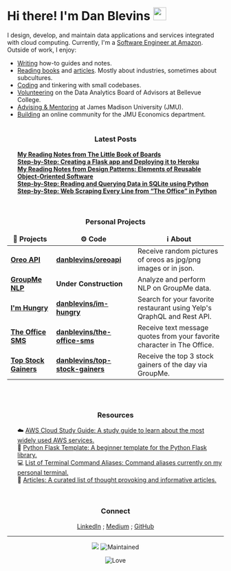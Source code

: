 <h1>Hi there! I'm Dan Blevins <img src="https://media.giphy.com/media/hvRJCLFzcasrR4ia7z/giphy.gif" width="30"/></h1>

<p>I design, develop, and maintain data applications and services integrated with cloud computing. Currently, I'm a <a href="https://www.linkedin.com/in/dan-blevins/" target="_blank">Software Engineer at Amazon</a>. Outside of work, I enjoy:</p>
<ul>
    <li><a href="https://danblevins.medium.com/" target="_blank">Writing</a> how-to guides and notes.</li>
    <li><a href="https://www.goodreads.com/review/list/73231520-dan?ref=nav_mybooks&shelf=read&view=covers" target="_blank">Reading books</a> and <a href="https://github.com/danblevins/articles" target="_blank">articles</a>. Mostly about industries, sometimes about subcultures.</li>
    <li><a href="https://github.com/danblevins/" target="_blank">Coding</a> and tinkering with small codebases.</li>
    <li><a href="https://www.bellevuecollege.edu/ibit/data-analytics/" target="_blank">Volunteering</a> on the Data Analytics Board of Advisors at Bellevue College.</li>
    <li><a href="https://www.jmu.edu/cob/economics/about/executive-advisory-board.shtml" target="_blank">Advising & Mentoring</a> at James Madison University (JMU).</li>
    <li><a href="https://www.linkedin.com/groups/8402100/" target="_blank">Building</a> an online community for the JMU Economics department.</li>
</ul>

<h1></h1>

<h3 align="center">Latest Posts</h3>
<ul>
    <a href="https://danblevins.medium.com/my-reading-notes-from-the-little-book-of-boards-9303e5bf3b25" target="_blank"><b>My Reading Notes from The Little Book of Boards</b></a><br/>
    <a href="https://danblevins.medium.com/step-by-step-creating-a-flask-app-and-deploying-it-to-heroku-83350be5f8b" target="_blank"><b>Step-by-Step: Creating a Flask app and Deploying it to Heroku</b></a><br/>
    <a href="https://danblevins.medium.com/my-reading-notes-from-design-patterns-elements-of-reusable-object-oriented-software-fc813ae05802" target="_blank"><b>My Reading Notes from Design Patterns: Elements of Reusable Object-Oriented Software</b></a><br/>
  <a href="https://danblevins.medium.com/step-by-step-reading-and-querying-data-in-sqlite-using-python-7dc10118c49c" target="_blank"><b>Step-by-Step: Reading and Querying Data in SQLite using Python</b></a><br/>
  <a href="https://medium.com/analytics-vidhya/step-by-step-web-scraping-every-line-from-the-office-in-python-3b28768c56f4" target="_blank"><b>Step-by-Step: Web Scraping Every Line from “The Office” in Python
</b></a><br/>
</ul>

<br>

<h3 align="center">Personal Projects</h3>
<table>
  <thead align="center">
    <tr border: none;>
      <td><b>🎁 Projects</b></td>
      <td><b>⚙️ Code</b></td>
      <td><b>ℹ️ About</b></td>
    </tr>
  </thead>
  <tbody>
    <tr>
      <td><a href="https://oreoapi.herokuapp.com/"><b>Oreo API</b></a></td>
      <td><a href="https://github.com/danblevins/oreoapi"><b>danblevins/oreoapi</b></a></td>
      <td>Receive random pictures of oreos as jpg/png images or in json.</td>
    </tr>
    <tr>
      <td><a href="https://groupme-nlp.herokuapp.com/"><b>GroupMe NLP</b></a></td>
      <td><b>Under Construction</b></a></td>
      <td>Analyze and perform NLP on GroupMe data.</td>
    </tr>
    <tr>
      <td><a href="https://imhungry-danblevins.herokuapp.com/"><b>I'm Hungry</b></a></td>
      <td><a href="https://github.com/danblevins/im-hungry"><b>danblevins/im-hungry</b></a></td>
      <td>Search for your favorite restaurant using Yelp's QraphQL and Rest API.</td>
    </tr>
    <tr>
      <td><a href="https://theoffice-web.herokuapp.com/"><b>The Office SMS</b></a></td>
      <td><a href="https://github.com/danblevins/the-office-sms"><b>danblevins/the-office-sms</b></a></td>
      <td>Receive text message quotes from your favorite character in The Office.</td>
    </tr>
    <tr>
      <td><a href="https://miro.medium.com/max/700/1*pH1QFCu0uOPIFWiooJDUCg.png"><b>Top Stock Gainers</b></a></td>
      <td><a href="https://github.com/danblevins/top-stock-gainers"><b>danblevins/top-stock-gainers</b></a></td>
      <td>Receive the top 3 stock gainers of the day via GroupMe.</td>
    </tr>
  </tbody>
</table>

<br>
<h1></h1>

<h3 align="center">Resources</h3>
<ul>
  ☁️ <a href="https://github.com/danblevins/aws-cloud-study-guide" target="_blank">AWS Cloud Study Guide: A study guide to learn about the most widely used AWS services.</b></a><br/>
  🐍 <a href="https://github.com/danblevins/flask-template" target="_blank">Python Flask Template: A beginner template for the Python Flask library.</b></a><br/>
  💻 <a href="https://github.com/danblevins/list-of-terminal-command-aliases" target="_blank">List of Terminal Command Aliases: Command aliases currently on my personal terminal.</b></a><br/>
  📄 <a href="https://github.com/danblevins/articles" target="_blank">Articles: A curated list of thought provoking and informative articles.</b></a><br/>
</ul>

<br>

<h3 align="center">Connect</h3>
<p align="center"><a href="https://www.linkedin.com/in/dan-blevins/" target="_blank">LinkedIn</a> ; <a href="https://danblevins.medium.com/" target="_blank">Medium</a> ; <a href="https://github.com/danblevins" target="_blank">GitHub</a>
</p>

------------
<p align="center"><img src="https://github.com/thmsgbrt/thmsgbrt/workflows/README%20build/badge.svg"/> <img alt="Maintained" src="https://img.shields.io/badge/Maintained%3F-yes-green.svg"/></p> <p align="center"><img alt="Love" src="http://ForTheBadge.com/images/badges/built-with-love.svg"/></p>
